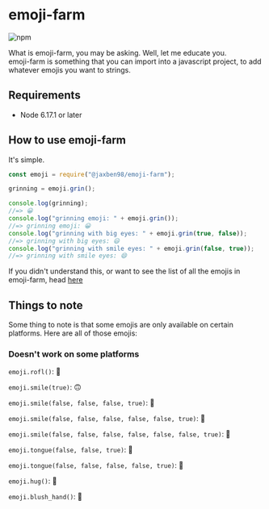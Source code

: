 # emoji-farm

![npm](https://img.shields.io/npm/dt/@jaxben98/emoji-farm)

What is emoji-farm, you may be asking. Well, let me educate you.<br>emoji-farm is something that you can import into a javascript project, to add whatever emojis you want to strings.

## Requirements

  * Node 6.17.1 or later

## How to use emoji-farm

It's simple.

```javascript
const emoji = require("@jaxben98/emoji-farm");

grinning = emoji.grin();

console.log(grinning);
//=> 😀
console.log("grinning emoji: " + emoji.grin());
//=> grinning emoji: 😀
console.log("grinning with big eyes: " + emoji.grin(true, false));
//=> grinning with big eyes: 😃
console.log("grinning with smile eyes: " + emoji.grin(false, true));
//=> grinning with smile eyes: 😄
```
If you didn't understand this, or want to see the list of all the emojis in emoji-farm, head [here](https://github.com/JaxBen98/emoji-farm/blob/master/test/test.js)

## Things to note

Some thing to note is that some emojis are only available on certain platforms. Here are all of those emojis:

### Doesn't work on some platforms

`emoji.rofl()`: 🤣

`emoji.smile(true)`: 🙃

`emoji.smile(false, false, false, true)`: 🥰

`emoji.smile(false, false, false, false, false, true)`: 🤩

`emoji.smile(false, false, false, false, false, false, true)`: 🙂

`emoji.tongue(false, false, true)`: 🤪

`emoji.tongue(false, false, false, false, true)`: 🤑

`emoji.hug()`: 🤗

`emoji.blush_hand()`: 🤭